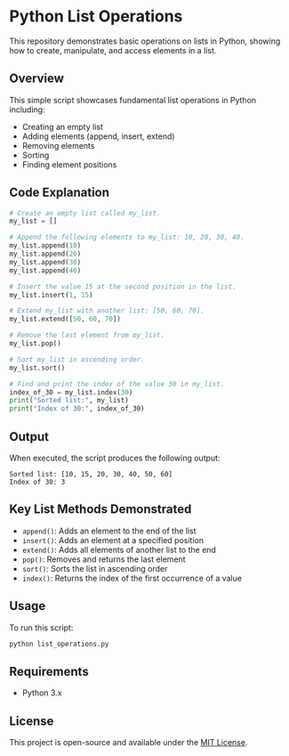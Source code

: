# Python List Operations

This repository demonstrates basic operations on lists in Python, showing how to create, manipulate, and access elements in a list.

## Overview

This simple script showcases fundamental list operations in Python including:
- Creating an empty list
- Adding elements (append, insert, extend)
- Removing elements
- Sorting
- Finding element positions

## Code Explanation

```python
# Create an empty list called my_list.
my_list = []

# Append the following elements to my_list: 10, 20, 30, 40.
my_list.append(10)
my_list.append(20)
my_list.append(30)
my_list.append(40)

# Insert the value 15 at the second position in the list.
my_list.insert(1, 15)

# Extend my_list with another list: [50, 60, 70].
my_list.extend([50, 60, 70])

# Remove the last element from my_list.
my_list.pop()

# Sort my_list in ascending order.
my_list.sort()

# Find and print the index of the value 30 in my_list.
index_of_30 = my_list.index(30)
print("Sorted list:", my_list)
print("Index of 30:", index_of_30)
```

## Output

When executed, the script produces the following output:
```
Sorted list: [10, 15, 20, 30, 40, 50, 60]
Index of 30: 3
```

## Key List Methods Demonstrated

- `append()`: Adds an element to the end of the list
- `insert()`: Adds an element at a specified position
- `extend()`: Adds all elements of another list to the end
- `pop()`: Removes and returns the last element
- `sort()`: Sorts the list in ascending order
- `index()`: Returns the index of the first occurrence of a value

## Usage

To run this script:
```bash
python list_operations.py
```

## Requirements

- Python 3.x

## License

This project is open-source and available under the [MIT License](LICENSE).
